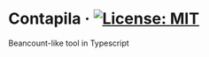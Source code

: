 
# Contapila · [![License: MIT](https://img.shields.io/badge/License-MIT-yellow.svg)](https://opensource.org/licenses/MIT)

Beancount-like tool in Typescript
